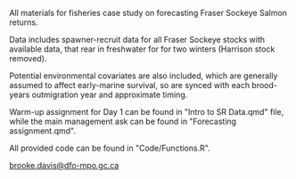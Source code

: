 All materials for fisheries case study on forecasting Fraser Sockeye Salmon returns.

Data includes spawner-recruit data for all Fraser Sockeye stocks with available data, that rear in freshwater for for two winters (Harrison stock removed).

Potential environmental covariates are also included, which are generally assumed to affect early-marine survival, so are synced with each brood-years outmigration year and approximate timing.

Warm-up assignment for Day 1 can be found in "Intro to SR Data.qmd" file, while the main management ask can be found in "Forecasting assignment.qmd".

All provided code can be found in "Code/Functions.R". 

brooke.davis@dfo-mpo.gc.ca
